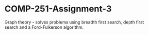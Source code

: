 # COMP-251-Assignment-3
Graph theory - solves problems using breadth first search, depth first search and a Ford-Fulkerson algorithm.
